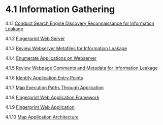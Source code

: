 # 4.1 Information Gathering

4.1.1 [Conduct Search Engine Discovery Reconnaissance for Information Leakage](01-Conduct_Search_Engine_Discovery_Reconnaissance_for_Information_Leakage.md)

4.1.2 [Fingerprint Web Server](02-Fingerprint_Web_Server.md)

4.1.3 [Review Webserver Metafiles for Information Leakage](03-Review_Webserver_Metafiles_for_Information_Leakage.md)

4.1.4 [Enumerate Applications on Webserver](04-Enumerate_Applications_on_Webserver.md)

4.1.5 [Review Webpage Comments and Metadata for Information Leakage](05-Review_Webpage_Comments_and_Metadata_for_Information_Leakage.md)

4.1.6 [Identify Application Entry Points](06-Identify_Application_Entry_Points.md)

4.1.7 [Map Execution Paths Through Application](07-Map_Execution_Paths_Through_Application.md)

4.1.8 [Fingerprint Web Application Framework](08-Fingerprint_Web_Application_Framework.md)

4.1.9 [Fingerprint Web Application](09-Fingerprint_Web_Application.md)

4.1.10 [Map Application Architecture](10-Map_Application_Architecture.md)
